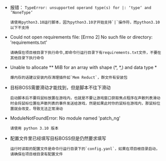* 报错： `TypeError: unsupported operand type(s) for |: ‘type‘ and ‘NoneType‘`
	```
	请使用python3.10运行脚本，因为python3.10才开始支持`|`操作符，而python3.10以下不支持
	```
* Could not open requirements file: [Errno 2] No such file or directory: 'requirements.txt'
	```
	请确保在项目根目录下执行命令,即命令行运行目录下有requirements.txt文件，不要在其他目录下执行命令
	```
* Unable to allocate ** MiB for an array with shape (*, *,) and data type *
	```
	爆内存的话建议安装内存清理插件如`Mem Reduct`，群文件有安装包
	```
* 目标BOSS需要滑动才能找到，但是脚本不往下滑动
	```
	启动脚本后不要将鼠标放置在游戏内，也就是不要让游戏窗口获取焦点程序在声骸列表滑动时会将鼠标位置在声骸列表的事件发送给游戏，然是如果此时你的鼠标在游戏内，那鼠标位置就会改变，导致无法正常滑动
	```
* ModuleNotFoundError: No module named 'patch_ng'
	```
	请使用 python 3.10 版本
	```

* 配置文件里已经填写目标BOSS但是仍然要求填写
	```
    运行时读取的配置文件是命令行运行目录下的`config.yanl`，如果在项目根目录启动，请确保在项目根目录有配置文件
	```